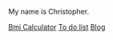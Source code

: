My name is Christopher.

[Bmi Calculator](https://github.com/KrzysztofBojarczuk/bmicalc/)
[To do list](https://github.com/KrzysztofBojarczuk/to-do-list/)
[Blog](https://github.com/KrzysztofBojarczuk/blog/)
